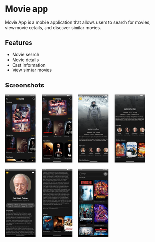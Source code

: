 # Movie app

Movie App is a mobile application that allows users to search for movies, view movie details, and discover similar movies.

## Features

- Movie search
- Movie details
- Cast information
- View similar movies

## Screenshots

 <div style="display: flex; flex-direction: row; margin-bottom : 20px; gap:20px;">
   <img src="assets/screenshots/1.png" alt="Home Screen" width="20%" "/>
   <img src="assets/screenshots/2.png" alt="Home Screen" width="20%" "/>
   <img src="assets/screenshots/3.png" alt="Movie Detail Screen" width="20%" "/>
   <img src="assets/screenshots/4.png" alt="Movie Detail Screen" width="20%"/>
</div>

 <div style="display: flex; flex-direction: row; gap : 20px;">
   <img src="assets/screenshots/5.png" alt="Cast Screen" width="20%" />
   <img src="assets/screenshots/6.png" alt="Cast Screen" width="20%" />
   <img src="assets/screenshots/7.png" alt="Search Screen" width="20%"/>
</div>
